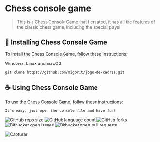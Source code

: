 # Chess console game

> This is a Chess Console Game that I created, it has all the features of the classic chess game, including the special plays!

## 🚀 Installing Chess Console Game

To install the Chess Console Game, follow these instructions:

Windows, Linux and macOS:
```
git clone https://github.com/migbrit/jogo-de-xadrez.git

```

## ☕ Using Chess Console Game

To use the Chess Console Game, follow these instructions:

```
It's easy, just open the console file and have fun!
```

<!---Esses são exemplos. Veja https://shields.io para outras pessoas ou para personalizar este conjunto de escudos. Você pode querer incluir dependências, status do projeto e informações de licença aqui--->

![GitHub repo size](https://img.shields.io/github/repo-size/iuricode/README-template?style=for-the-badge)
![GitHub language count](https://img.shields.io/github/languages/count/iuricode/README-template?style=for-the-badge)
![GitHub forks](https://img.shields.io/github/forks/iuricode/README-template?style=for-the-badge)
![Bitbucket open issues](https://img.shields.io/bitbucket/issues/iuricode/README-template?style=for-the-badge)
![Bitbucket open pull requests](https://img.shields.io/bitbucket/pr-raw/iuricode/README-template?style=for-the-badge)

![Capturar](https://user-images.githubusercontent.com/83079059/198452020-718dabaf-3341-4f41-a2a7-5a994983cedc.PNG)


